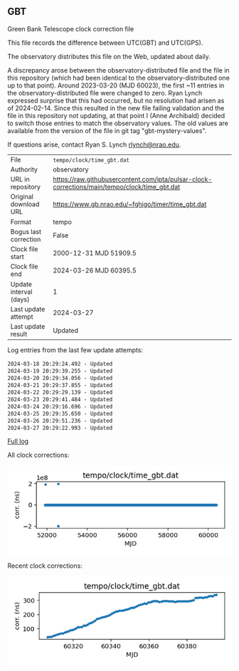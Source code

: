 
## GBT

Green Bank Telescope clock correction file

This file records the difference between UTC(GBT) and UTC(GPS).

The observatory distributes this file on the Web, updated about daily.

A discrepancy arose between the observatory-distributed file and the
file in this repository (which had been identical to the 
observatory-distributed one up to that point). Around 
2023-03-20 (MJD 60023), the first ~11 entries in the 
observatory-distributed file were changed to zero.
Ryan Lynch expressed surprise that this had occurred, but no
resolution had arisen as of 2024-02-14. Since this resulted in
the new file failing validation and the file in this repository
not updating, at that point I (Anne Archibald) decided to
switch those entries to match the observatory values. The old values
are available from the version of the file in git tag 
"gbt-mystery-values".

If questions arise, contact Ryan S. Lynch <rlynch@nrao.edu>.

|     |     |
|:--- |:--- |
| File | `tempo/clock/time_gbt.dat` |
| Authority | observatory |
| URL in repository | <https://raw.githubusercontent.com/ipta/pulsar-clock-corrections/main/tempo/clock/time_gbt.dat> |
| Original download URL | <https://www.gb.nrao.edu/~fghigo/timer/time_gbt.dat> |
| Format | tempo |
| Bogus last correction | False |
| Clock file start | 2000-12-31 MJD 51909.5 |
| Clock file end | 2024-03-26 MJD 60395.5 |
| Update interval (days) | 1 |
| Last update attempt | 2024-03-27 |
| Last update result | Updated |

Log entries from the last few update attempts:
```
2024-03-18 20:29:24.492 - Updated
2024-03-19 20:29:39.255 - Updated
2024-03-20 20:29:34.056 - Updated
2024-03-21 20:29:37.855 - Updated
2024-03-22 20:29:29.139 - Updated
2024-03-23 20:29:41.484 - Updated
2024-03-24 20:29:16.696 - Updated
2024-03-25 20:29:35.650 - Updated
2024-03-26 20:29:51.236 - Updated
2024-03-27 20:29:22.993 - Updated
```
[Full log](https://raw.githubusercontent.com/ipta/pulsar-clock-corrections/main/log/tempo/clock/time_gbt.dat.log)


All clock corrections:

![plot of all clock corrections](time_gbt.dat.png "All corrections")

Recent clock corrections:

![plot of recent clock corrections](time_gbt.dat.short.png "Recent corrections")

